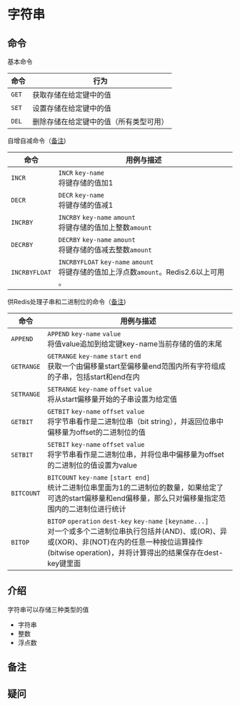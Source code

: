 # 字符串

## 命令

基本命令

| 命令  | 行为                                   |
| ----- | -------------------------------------- |
| `GET` | 获取存储在给定键中的值                 |
| `SET` | 设置存储在给定键中的值                 |
| `DEL` | 删除存储在给定键中的值（所有类型可用） |

自增自减命令（[备注]())

| 命令          | 用例与描述                                                   |
| ------------- | ------------------------------------------------------------ |
| `INCR`        | `INCR` `key-name` <br />将键存储的值加1                      |
| `DECR`        | `DECR` `key-name`<br /> 将键存储的值减1                      |
| `INCRBY`      | `INCRBY` `key-name` `amount` <br />将键存储的值加上整数`amount` |
| `DECRBY`      | `DECRBY` `key-name` `amount`<br />将键存储的值减去整数`amount` |
| `INCRBYFLOAT` | `INCRBYFLOAT` `key-name` `amount`<br />将键存储的值加上浮点数`amount`。Redis2.6以上可用 。 |

供Redis处理子串和二进制位的命令（[备注]())

| 命令       | 用例与描述                                                   |
| ---------- | ------------------------------------------------------------ |
| `APPEND`   | `APPEND` `key-name` `value` <br /> 将值value追加到给定键key-name当前存储的值的末尾 |
| `GETRANGE` | `GETRANGE` `key-name`  `start` `end` <br /> 获取一个由偏移量start至偏移量end范围内所有字符组成的子串，包括start和end在内 |
| `SETRANGE` | `SETRANGE` `key-name` `offset` `value` <br />将从start偏移量开始的子串设置为给定值 |
| `GETBIT`   | `GETBIT` `key-name` `offset` `value` <br />将字节串看作是二进制位串（bit string），并返回位串中偏移量为offset的二进制位的值 |
| `SETBIT`   | `SETBIT` `key-name` `offset` `value` <br />将字节串看作是二进制位串，并将位串中偏移量为offset的二进制位的值设置为value |
| `BITCOUNT` | `BITCOUNT` `key-name` `[start end]` <br /> 统计二进制位串里面为1的二进制位的数量，如果给定了可选的start偏移量和end偏移量，那么只对偏移量指定范围内的二进制位进行统计 |
| `BITOP`    | `BITOP` `operation` `dest-key`  `key-name` `[keyname...]` <br />对一个或多个二进制位串执行包括并(AND)、或(OR)、异或(XOR)、非(NOT)在内的任意一种按位运算操作(bitwise operation)，并将计算得出的结果保存在dest-key键里面 |



## 介绍

字符串可以存储三种类型的值

- 字符串
- 整数
- 浮点数

## 备注

## 疑问

